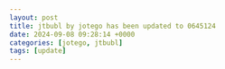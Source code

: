 ```yaml
---
layout: post
title: jtbubl by jotego has been updated to 0645124
date: 2024-09-08 09:28:14 +0000
categories: [jotego, jtbubl]
tags: [update]
---
```


